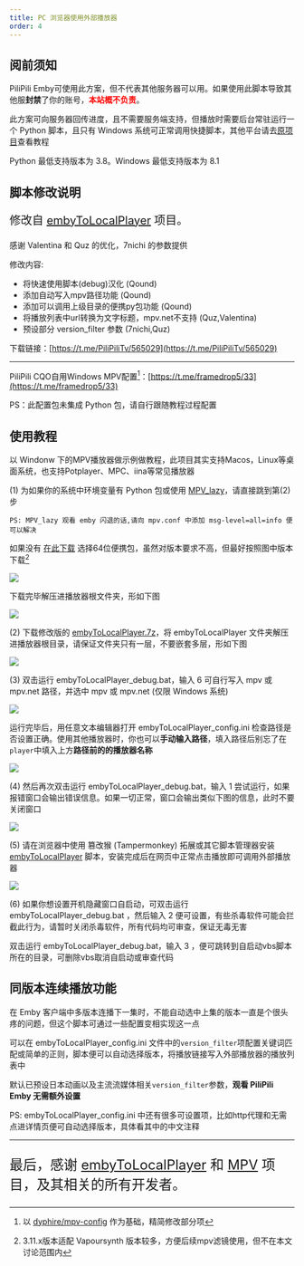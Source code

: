 ```yaml
---
title: PC 浏览器使用外部播放器
order: 4
---
```

## 阅前须知
<p>
    PiliPili Emby可使用此方案，但不代表其他服务器可以用。如果使用此脚本导致其他服<strong>封禁</strong>了你的账号，<strong><span style="color: red;">本站概不负责</span></strong>。
</p>

此方案可向服务器回传进度，且不需要服务端支持，但播放时需要后台常驻运行一个 Python 脚本，且只有 Windows 系统可正常调用快捷脚本，其他平台请去[原项目](https://github.com/kjtsune/embyToLocalPlayer)查看教程

Python 最低支持版本为 3.8。Windows 最低支持版本为 8.1


## 脚本修改说明
<p style="font-size: 20px;">修改自 <a href="https://github.com/kjtsune/embyToLocalPlayer" style="font-size: 20px;">embyToLocalPlayer</a> 项目。</p>
感谢 Valentina 和 Quz 的优化，7nichi 的参数提供

修改内容:

- 将快速使用脚本(debug)汉化 (Qound)
- 添加自动写入mpv路径功能 (Qound)
- 添加可以调用上级目录的便携py包功能 (Qound)
- 将播放列表中url转换为文字标题，mpv.net不支持 (Quz,Valentina)
- 预设部分 version_filter 参数 (7nichi,Quz)


下载链接：[https://t.me/PiliPiliTv/565029](https://t.me/PiliPiliTv/565029)

---
PiliPili CQO自用Windows MPV配置[^1]：[https://t.me/framedrop5/33](https://t.me/framedrop5/33) 

PS：此配置包未集成 Python 包，请自行跟随教程过程配置
## 使用教程
以 Windonw 下的MPV播放器做示例做教程，此项目其实支持Macos，Linux等桌面系统，也支持Potplayer、MPC、iina等常见播放器

(1) 为如果你的系统中环境变量有 Python 包或使用 [MPV_lazy](https://github.com/hooke007/MPV_lazy)，请直接跳到第(2)步

    PS: MPV_lazy 观看 emby 闪退的话,请向 mpv.conf 中添加 msg-level=all=info 便可以解决

如果没有 [在此下载](https://www.python.org/downloads/windows/) 选择64位便携包，虽然对版本要求不高，但最好按照图中版本下载[^2]

![](https://img.155155155.xyz/i/2024/02/1708139219.webp)

下载完毕解压进播放器根文件夹，形如下图

![](https://img.155155155.xyz/i/2024/02/1708139236.webp)

(2) 下载修改版的 [embyToLocalPlayer.7z](https://t.me/PiliPiliTv/565029)，将 embyToLocalPlayer 文件夹解压进播放器根目录，请保证文件夹只有一层，不要嵌套多层，形如下图

![](https://img.155155155.xyz/i/2024/02/1708139789.webp)


(3) 双击运行 embyToLocalPlayer_debug.bat，输入 6 可自行写入 mpv 或 mpv.net 路径，并选中 mpv 或 mpv.net (仅限 Windows 系统)

![](https://img.155155155.xyz/i/2024/02/1708139973.webp)

运行完毕后，用任意文本编辑器打开 embyToLocalPlayer_config.ini 检查路径是否设置正确。使用其他播放器时，你也可以**手动输入路径**，填入路径后别忘了在`player`中填入上方**路径前的的播放器名称**

![](https://img.155155155.xyz/i/2024/02/1708140652.webp)

(4) 然后再次双击运行 embyToLocalPlayer_debug.bat，输入 1 尝试运行，如果报错窗口会输出错误信息。如果一切正常，窗口会输出类似下图的信息，此时不要关闭窗口

![](https://img.155155155.xyz/i/2024/02/1708140004.webp)

(5) 请在浏览器中使用 篡改猴 (Tampermonkey) 拓展或其它脚本管理器安装 [embyToLocalPlayer](https://greasyfork.org/zh-CN/scripts/448648) 脚本，安装完成后在网页中正常点击播放即可调用外部播放器

![](https://img.155155155.xyz/i/2024/02/1708140028.webp)



(6) 如果你想设置开机隐藏窗口自启动，可双击运行 embyToLocalPlayer_debug.bat ，然后输入 2 便可设置，有些杀毒软件可能会拦截此行为，请暂时关闭杀毒软件，所有代码均可审查，保证无毒无害

双击运行 embyToLocalPlayer_debug.bat，输入 3 ，便可跳转到自启动vbs脚本所在的目录，可删除vbs取消自启动或审查代码
## 同版本连续播放功能
在 Emby 客户端中多版本连播下一集时，不能自动选中上集的版本一直是个很头疼的问题，但这个脚本可通过一些配置变相实现这一点

可以在 embyToLocalPlayer_config.ini 文件中的`version_filter`项配置关键词匹配或简单的正则，脚本便可以自动选择版本，将播放链接写入外部播放器的播放列表中

默认已预设日本动画以及主流流媒体相关`version_filter`参数，**观看 PiliPili Emby 无需额外设置**


PS: embyToLocalPlayer_config.ini 中还有很多可设置项，比如http代理和无需点进详情页便可自动选择版本，具体看其中的中文注释

---

<p style="font-size: 24px;">
    最后，感谢 <a href="https://github.com/kjtsune/embyToLocalPlayer">embyToLocalPlayer</a> 和 <a href="https://mpv.io/">MPV</a> 项目，及其相关的所有开发者。
</p>


[^1]:以 [dyphire/mpv-config](https://github.com/dyphire/mpv-config/) 作为基础，精简修改部分项
[^2]:3.11.x版本适配 Vapoursynth 版本较多，方便后续mpv滤镜使用，但不在本文讨论范围内



